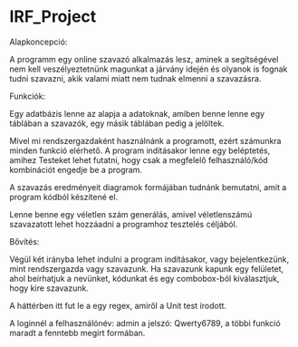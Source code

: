 # IRF_Project

Alapkoncepció:

A programm egy online szavazó alkalmazás lesz, aminek a segítségével nem kell veszélyeztetnünk magunkat a járvány idején és olyanok is fognak tudni szavazni, akik valami miatt nem tudnak elmenni a szavazásra.


Funkciók:

Egy adatbázis lenne az alapja a adatoknak, amiben benne lenne egy táblában a szavazók, egy másik táblában pedig a jelöltek.

Mivel mi rendszergazdaként használnánk a programott, ezért számunkra minden funkció elérhető. A program indításakor lenne egy beléptetés, amihez Testeket lehet futatni, hogy csak a megfelelő felhasználó/kód kombinációt engedje be a program.

A szavazás eredményeit diagramok formájában tudnánk bemutatni, amit a program kódból készítené el.

Lenne benne egy véletlen szám generálás, amivel véletlenszámú szavazatott lehet hozzáadni a programhoz tesztelés céljából.

Bővítés:

Végül két irányba lehet indulni a program indításakor, vagy bejelentkezünk, mint rendszergazda vagy szavazunk. Ha szavazunk kapunk egy felületet, ahol beírhatjuk a nevünket, kódunkat és egy combobox-ból kiválasztjuk, hogy kire szavazunk. 

A háttérben itt fut le a egy regex, amiről a Unit test írodott.

A loginnél a felhasználónév: admin a jelszó: Qwerty6789, a többi funkció maradt a fenntebb megírt formában.
